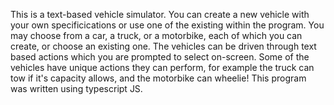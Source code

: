This is a text-based vehicle simulator. You can create a new vehicle with your own specificications or use one of the existing within the program. 
You may choose from a car, a truck, or a motorbike, each of which you can create, or choose an existing one. 
The vehicles can be driven through text based actions which you are prompted to select on-screen. 
Some of the vehicles have unique actions they can perform, for example the truck can tow if it's capacity allows, and the motorbike can wheelie!
This program was written using typescript JS. 
